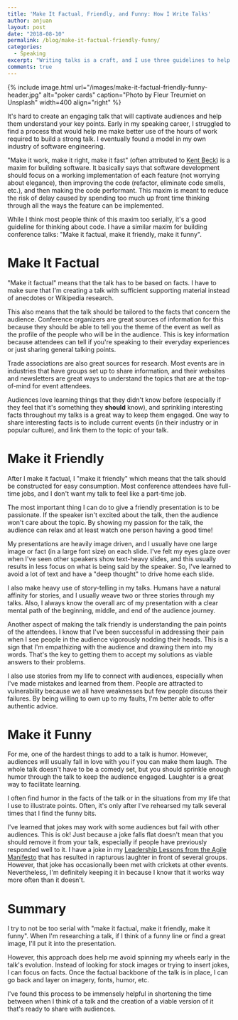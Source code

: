 ```yaml
---
title: 'Make It Factual, Friendly, and Funny: How I Write Talks'
author: anjuan
layout: post
date: "2018-08-10"
permalink: /blog/make-it-factual-friendly-funny/
categories:
  - Speaking
excerpt: "Writing talks is a craft, and I use three guidelines to help direct my process. I make my talks factual, friendly, and funny."
comments: true
---
```


{% include image.html url="/images/make-it-factual-friendly-funny-header.jpg" alt="poker cards" caption="Photo by Fleur Treurniet on Unsplash" width=400 align="right" %}

It's hard to create an engaging talk that will captivate audiences and help them understand your key points. Early in my speaking career, I struggled to find a process that would help me make better use of the hours of work required to build a strong talk. I eventually found a model in my own industry of software engineering.

"Make it work, make it right, make it fast" (often attributed to [Kent Beck](http://wiki.c2.com/?MakeItWorkMakeItRightMakeItFast)) is a maxim for building software. It basically says that software development should focus on a working implementation of each feature (not worrying about elegance), then improving the code (refactor, eliminate code smells, etc.), and then making the code performant. This maxim is meant to reduce the risk of delay caused by spending too much up front time thinking through all the ways the feature can be implemented.

While I think most people think of this maxim too serially, it's a good guideline for thinking about code. I have a similar maxim for building conference talks: "Make it factual, make it friendly, make it funny".

# Make It Factual

"Make it factual" means that the talk has to be based on facts. I have to make sure that I'm creating a talk with sufficient supporting material instead of anecdotes or Wikipedia research.

This also means that the talk should be tailored to the facts that concern the audience. Conference organizers are great sources of information for this because they should be able to tell you the theme of the event as well as the profile of the people who will be in the audience. This is key information because attendees can tell if you're speaking to their everyday experiences or just sharing general talking points.

Trade associations are also great sources for research. Most events are in industries that have groups set up to share information, and their websites and newsletters are great ways to understand the topics that are at the top-of-mind for event attendees.

Audiences love learning things that they didn't know before (especially if they feel that it's something they **should** know), and sprinkling interesting facts throughout my talks is a great way to keep them engaged. One way to share interesting facts is to include current events (in their industry or in popular culture), and link them to the topic of your talk.

# Make it Friendly

After I make it factual, I "make it friendly" which means that the talk should be constructed for easy consumption. Most conference attendees have full-time jobs, and I don't want my talk to feel like a part-time job.

The most important thing I can do to give a friendly presentation is to be passionate. If the speaker isn't excited about the talk, then the audience won't care about the topic. By showing my passion for the talk, the audience can relax and at least watch one person having a good time!

My presentations are heavily image driven, and I usually have one large image or fact (in a large font size) on each slide. I've felt my eyes glaze over when I've seen other speakers show text-heavy slides, and this usually results in less focus on what is being said by the speaker. So, I've learned to avoid a lot of text and have a "deep thought" to drive home each slide.

I also make heavy use of story-telling in my talks. Humans have a natural affinity for stories, and I usually weave two or three stories through my talks. Also, I always know the overall arc of my presentation with a clear mental path of the beginning, middle, and end of the audience journey.

Another aspect of making the talk friendly is understanding the pain points of the attendees. I know that I've been successful in addressing their pain when I see people in the audience vigorously nodding their heads. This is a sign that I'm empathizing with the audience and drawing them into my words. That's the key to getting them to accept my solutions as viable answers to their problems.

I also use stories from my life to connect with audiences, especially when I've made mistakes and learned from them. People are attracted to vulnerability because we all have weaknesses but few people discuss their failures. By being willing to own up to my faults, I'm better able to offer authentic advice.

# Make it Funny

For me, one of the hardest things to add to a talk is humor. However, audiences will usually fall in love with you if you can make them laugh. The whole talk doesn't have to be a comedy set, but you should sprinkle enough humor through the talk to keep the audience engaged. Laughter is a great way to facilitate learning.

I often find humor in the facts of the talk or in the situations from my life that I use to illustrate points. Often, it's only after I've rehearsed my talk several times that I find the funny bits.

I've learned that jokes may work with some audiences but fail with other audiences. This is ok! Just because a joke falls flat doesn't mean that you should remove it from your talk, especially if people have previously responded well to it.  I have a joke in my [Leadership Lessons from the Agile Manifesto](/talks/leadership-lessons-from-the-agile-manifesto/) that has resulted in rapturous laughter in front of several groups. However, that joke has occasionally been met with crickets at other events. Nevertheless, I'm definitely keeping it in because I know that it works way more often than it doesn't.

# Summary

I try to not be too serial with "make it factual, make it friendly, make it funny". When I'm researching a talk, if I think of a funny line or find a great image, I'll put it into the presentation.

However, this approach does help me avoid spinning my wheels early in the talk's evolution. Instead of looking for stock images or trying to insert jokes, I can focus on facts. Once the factual backbone of the talk is in place, I can go back and layer on imagery, fonts, humor, etc.

I've found this process to be immensely helpful in shortening the time between when I think of a talk and the creation of a viable version of it that's ready to share with audiences.
